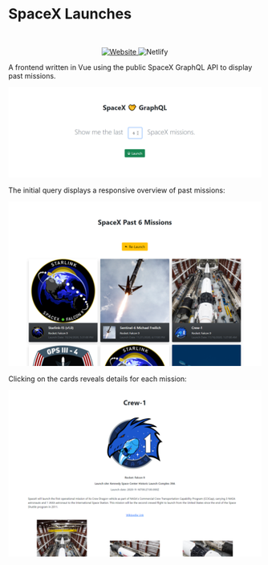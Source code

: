 # SpaceX Launches

<br/>

<div align="center">
  <a href="https://space-x-missions.netlify.app/">
  
  ![Website](https://img.shields.io/website?url=https%3A%2F%2Fspace-x-missions.netlify.app%2F)
  </a> ![Netlify](https://img.shields.io/netlify/a37f860f-7d1a-48e3-bbdc-a19c00e3aff8)
</div>

A frontend written in Vue using the public SpaceX GraphQL API to display past missions.

![](public/assets/images/home.png)

The initial query displays a responsive overview of past missions:

![](public/assets/images/missions.png)

Clicking on the cards reveals details for each mission:

![](public/assets/images/details.png)
